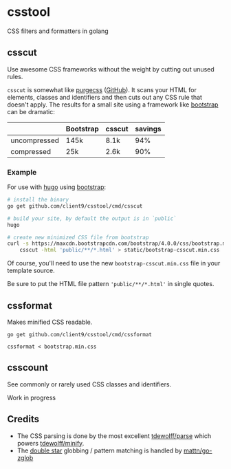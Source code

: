 # csstool
CSS filters and formatters in golang

## csscut 

Use awesome CSS frameworks without the weight by cutting out unused rules.

`csscut` is somewhat like [purgecss](https://www.purgecss.com) ([GitHub](https://github.com/FullHuman/purgecss)). It scans your HTML for elements, classes and identifiers and then cuts out any CSS rule that doesn't apply. The results for a small site using a framework like [bootstrap](https://getbootstrap.com) can be dramatic:

|                | Bootstrap | csscut   | savings |
|----------------|-----------|----------|---------|
| uncompressed   |   145k    |   8.1k   |   94%   |
| compressed     |    25k    |   2.6k   |   90%   |


### Example

For use with [hugo](https://gohugo.io) using [bootstrap](https://getbootstrap.com):

```bash
# install the binary
go get github.com/client9/csstool/cmd/csscut

# build your site, by default the output is in `public`
hugo

# create new minimized CSS file from bootstrap
curl -s https://maxcdn.bootstrapcdn.com/bootstrap/4.0.0/css/bootstrap.min.css | \
    csscut -html 'public/**/*.html' > static/bootstrap-csscut.min.css
```

Of course, you'll need to use the new `bootstrap-csscut.min.css` file in your template source.

Be sure to put the HTML file pattern `'public/**/*.html'` in single quotes.

## cssformat 

Makes minified CSS readable.

```
go get github.com/client9/csstool/cmd/cssformat

cssformat < bootstrap.min.css
```

## csscount

See commonly or rarely used CSS classes and identifiers.

Work in progress

## Credits

* The CSS parsing is done by the most excellent [tdewolff/parse](https://github.com/tdewolff/parse) which powers [tdewolff/minify](https://github.com/tdewolff/minify).
* The [double star](https://www.client9.com/golang-globs-and-the--double-star-glob-operator/) globbing / pattern matching is handled by [mattn/go-zglob](https://github.com/mattn/go-zglob)

